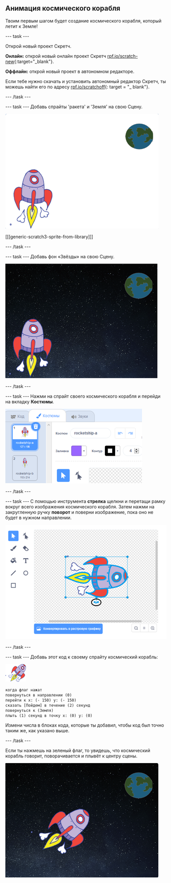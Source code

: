 ## Анимация космического корабля

Твоим первым шагом будет создание космического корабля, который летит к Земле!

\--- task \---

Открой новый проект Скретч.

**Онлайн:** открой новый онлайн проект Скретч [rpf.io/scratch-new](http://rpf.io/scratchon){:target="_blank"}.

**Оффлайн:** открой новый проект в автономном редакторе.

Если тебе нужно скачать и установить автономный редактор Скретч, ты можешь найти его по адресу [rpf.io/scratchoff](http://rpf.io/scratchoff){: target = "_ blank"}.

\--- /task \---

\--- task \--- Добавь спрайты 'ракета' и 'Земля' на свою Сцену.

![Спрайты Космический корабль и Земля](images/space-sprites.png)

[[[generic-scratch3-sprite-from-library]]]

\--- /task \---

\--- task \--- Добавь фон «Звёзды» на свою Сцену.

![Космический фон](images/space-backdrop.png)

\--- /task \---

\--- task \--- Нажми на спрайт своего космического корабля и перейди на вкладку **Костюмы**.

![Спрайт костюм](images/space-costume.png)

\--- /task \---

\--- task \--- С помощью инструмента **стрелка** щелкни и перетащи рамку вокруг всего изображения космического корабля. Затем нажми на закругленную ручку **поворот** и поверни изображение, пока оно не будет в нужном направлении.

![Вращающийся костюм](images/space-rotate.png)

\--- /task \---

\--- task \--- Добавь этот код к своему спрайту космический корабль:

![Спрайт Космический корабль](images/sprite-spaceship.png)

```blocks3
когда флаг нажат
повернуться в направлении (0)
перейти к x: (- 150) y: (- 150)
сказать [Пойдем] в течение (2) секунд
повернуться к (Земля)
плыть (1) секунд в точку х: (0) у: (0)
```

Измени числа в блоках кода, которые ты добавил, чтобы код был точно таким же, как указано выше.

\--- /task \---

Если ты нажмешь на зеленый флаг, то увидешь, что космический корабль говорит, поворачивается и плывёт к центру сцены.

![Тестирование анимации космического корабля](images/space-animate-stage.png)